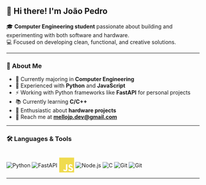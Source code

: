 ## 👋 Hi there! I'm João Pedro

🎓 **Computer Engineering student** passionate about building and experimenting with both software and hardware.  
💻 Focused on developing clean, functional, and creative solutions.  

---

### 🚀 About Me
- 📖 Currently majoring in **Computer Engineering**  
- 🐍 Experienced with **Python** and **JavaScript**  
- ⚡ Working with Python frameworks like **FastAPI** for personal projects  
- 📚 Currently learning **C/C++**  
- 🔧 Enthusiastic about **hardware projects**  
- 📩 Reach me at **[mellojp.dev@gmail.com](mailto:mellojp.dev@gmail.com)**  

---

### 🛠 Languages & Tools
<div style="display: inline_block"><br>
  <img align="center" alt="Python" height="40" width="40" src="https://cdn.jsdelivr.net/gh/devicons/devicon@latest/icons/python/python-original.svg"/>
  <img align="center" alt="FastAPI" height="40" width="40" src="https://cdn.jsdelivr.net/gh/devicons/devicon@latest/icons/fastapi/fastapi-original-wordmark.svg"/>
  <img align="center" alt="JavaScript" height="40" width="40" src="https://raw.githubusercontent.com/devicons/devicon/master/icons/javascript/javascript-plain.svg"/>
  <img align="center" alt="Node.js" height="40" width="40" src="https://cdn.jsdelivr.net/gh/devicons/devicon@latest/icons/nodejs/nodejs-original-wordmark.svg"/>
  <img align="center" alt="C" height="40" width="40" src="https://upload.wikimedia.org/wikipedia/commons/1/18/C_Programming_Language.svg"/>
  <img align="center" alt="Git" height="40" width="40" src="https://cdn.jsdelivr.net/gh/devicons/devicon/icons/git/git-original.svg"/>
  <img align="center" alt="Git" height="40" width="40" src="https://cdn.jsdelivr.net/gh/devicons/devicon@latest/icons/linux/linux-original.svg"/>
  
</div>

---
